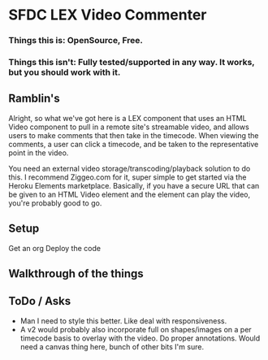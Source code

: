 # SFDC LEX Video Commenter
### Things this is: OpenSource, Free. 
### Things this isn't: Fully tested/supported in any way. It works, but you should work with it.

## Ramblin's

Alright, so what we've got here is a LEX component that uses an HTML Video component to pull in a remote site's streamable video, and allows users to make comments that then take in the timecode. When viewing the comments, a user can click a timecode, and be taken to the representative point in the video.

You need an external video storage/transcoding/playback solution to do this. I recommend Ziggeo.com for it, super simple to get started via the Heroku Elements marketplace. Basically, if you have a secure URL that can be given to an HTML Video element and the element can play the video, you're probably good to go. 

## Setup

Get an org
Deploy the code


## Walkthrough of the things

## ToDo / Asks
* Man I need to style this better. Like deal with responsiveness.
* A v2 would probably also incorporate full on shapes/images on a per timecode basis to overlay with the video. Do proper annotations. Would need a canvas thing here, bunch of other bits I'm sure.